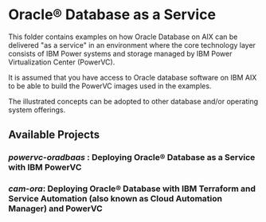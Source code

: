 # Oracle® Database as a Service

This folder contains examples on how Oracle Database on AIX can be delivered "as a service" in an environment where the core technology layer consists of IBM Power systems and storage managed by IBM Power Virtualization Center (PowerVC).

It is assumed that you have access to Oracle database software on IBM AIX to be able to build the PowerVC images used in the examples.

The illustrated concepts can be adopted to other database and/or operating system offerings.

## Available Projects

### __*powervc-oradbaas*__ : Deploying Oracle® Database as a Service with IBM PowerVC
### __*cam-ora*__: Deploying Oracle® Database with IBM Terraform and Service Automation (also known as Cloud Automation Manager) and PowerVC
